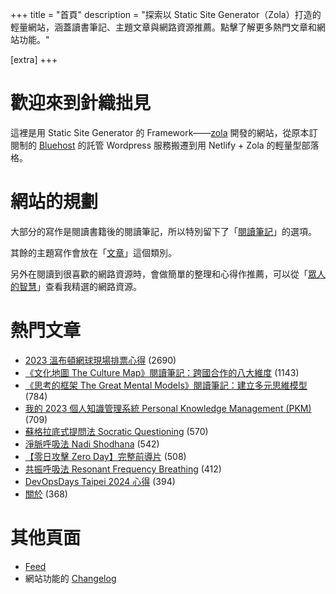 +++
title = "首頁"
description = "探索以 Static Site Generator（Zola）打造的輕量網站，涵蓋讀書筆記、主題文章與網路資源推薦。點擊了解更多熱門文章和網站功能。"

[extra]
+++

# 歡迎來到針織拙見

這裡是用 Static Site Generator 的 Framework——[zola](https://www.getzola.org/documentation/getting-started/overview/) 開發的網站，從原本訂閱制的 [Bluehost](https://www.bluehost.com/) 的託管 Wordpress 服務搬遷到用 Netlify + Zola 的輕量型部落格。

# 網站的規劃

大部分的寫作是閱讀書籍後的閱讀筆記，所以特別留下了「[閱讀筆記](reading-notes/)」的選項。

其餘的主題寫作會放在「[文章](blog/)」這個類別。

另外在閱讀到很喜歡的網路資源時，會做簡單的整理和心得作推薦，可以從「[眾人的智慧](wistom/)」查看我精選的網路資源。

# 熱門文章
* [2023 溫布頓網球現場排票心得](/blog/2023-wimbledon-tennis/) <span class="view-count">(2690)</span>
* [《文化地圖 The Culture Map》閱讀筆記：跨國合作的八大維度](/reading-notes/the-culture-map/) <span class="view-count">(1143)</span>
* [《思考的框架 The Great Mental Models》閱讀筆記：建立多元思維模型](/reading-notes/the-great-mental-models/) <span class="view-count">(784)</span>
* [我的 2023 個人知識管理系統 Personal Knowledge Management (PKM)](/blog/2023-personal-knowledge-management/) <span class="view-count">(709)</span>
* [蘇格拉底式提問法 Socratic Questioning](/wisdom/methods/socratic-questioning/) <span class="view-count">(570)</span>
* [淨脈呼吸法 Nadi Shodhana](/wisdom/methods/nadi-shodhana/) <span class="view-count">(542)</span>
* [【零日攻擊 Zero Day】完整前導片](/wisdom/videos/zero-day-trailer/) <span class="view-count">(508)</span>
* [共振呼吸法 Resonant Frequency Breathing](/wisdom/methods/resonant-frequency-breathing/) <span class="view-count">(412)</span>
* [DevOpsDays Taipei 2024 心得](/blog/2024-devopsdays-taipei/) <span class="view-count">(394)</span>
* [關於](/about/) <span class="view-count">(368)</span>


# 其他頁面
* [Feed](/atom.xml)
* 網站功能的 [Changelog](@/changelog/index.md)
